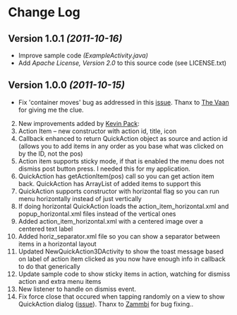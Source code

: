 Change Log
===============================================================================

Version 1.0.1 *(2011-10-16)*
---------------------------
* Improve sample code *(ExampleActivity.java)*
* Add *Apache License, Version 2.0* to this source code (see LICENSE.txt)

Version 1.0.0 *(2011-10-15)*
----------------------------

* Fix 'container moves' bug as addressed in this [issue](https://github.com/lorensiuswlt/NewQuickAction3D/issues/1). Thanx to [The Vaan](TheVaan@gmail.com) for giving me the clue.
2. New improvements added by [Kevin Pack](kevinpeck@gmail.com):
  3. Action Item – new constructor with action id, title, icon
  4. Callback enhanced to return QuickAction object as source and action id (allows you to add items in any order as you base what was clicked on by the ID, not the pos)
  5. Action item supports sticky mode, if that is enabled the menu does not dismiss post button press. I needed this for my application.
  6. QuickAction has getActionItem(pos) call so you can get action item back. QuickAction has ArrayList of added items to support this
  7. QuickAction supports constructor with horizontal flag so you can run menu horizontally instead of just vertically
  8. If doing horizontal QuickAction loads the action_item_horizontal.xml and popup_horizontal.xml files instead of the vertical ones
  9. Added action_item_horizontal.xml with a centered image over a centered text label
  10. Added horiz_separator.xml file so you can show a separator between items in a horizontal layout
  11. Updated NewQuickAction3DActivity to show the toast message based on label of action item clicked as you now have enough info in callback to do that generically
  12. Update sample code to show sticky items in action, watching for dismiss action and extra menu items 
3. New listener to handle on dismiss event.
4. Fix force close that occured when tapping randomly on a view to show QuickAction dialog ([issue](https://github.com/lorensiuswlt/NewQuickAction3D/issues/2)). Thanx to [Zammbi](zammbi@gmail.com) for bug fixing..